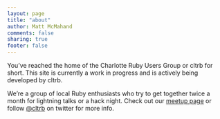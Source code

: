```yaml
---
layout: page
title: "about"
author: Matt McMahand 
comments: false
sharing: true
footer: false
---
```


You’ve reached the home of the Charlotte Ruby Users Group or cltrb for short. This site is currently a work in progress and is actively being developed by cltrb.

We’re a group of local Ruby enthusiasts who try to get together twice a month for lightning talks or a hack night. Check out our [meetup page](http://ruby.meetup.com/136) or follow [@cltrb](http://twitter.com/cltrb) on twitter for more info.

